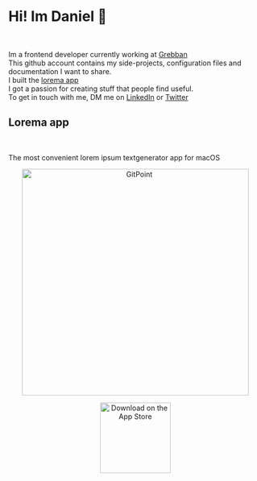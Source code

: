 <h1> Hi! Im Daniel 👋 </h1> <br/>

Im a frontend developer currently working at [Grebban](https://www.grebban.com/)<br/>
This github account contains my side-projects, configuration files and documentation I want to share.<br/>
I built the [lorema app](https://www.lorema.app/)<br/>
I got a passion for creating stuff that people find useful.<br/>
To get in touch with me, DM me on [LinkedIn](https://www.linkedin.com/in/daniel-danielsson-a70415134/) or [Twitter](https://twitter.com/T1Danielsson)
<h2>Lorema app</h2><br>
<p>The most convenient lorem ipsum textgenerator app for macOS </p>

<p align="center">
  <a href="https://www.lorema.app/">
    <img alt="GitPoint" title="GitPoint" src="[http://i.imgur.com/VShxJHs.png](https://www.lorema.app/_next/image?url=%2F_next%2Fstatic%2Fmedia%2F512.daacb9a7.png&w=1080&q=75)" width="450">
  </a>
</p>

<p align="center">
  <a href=https://apps.apple.com/us/app/lorema/id1623240546>
    <img alt="Download on the App Store" title="App Store" src="http://i.imgur.com/0n2zqHD.png" width="140">
  </a>

</p>

